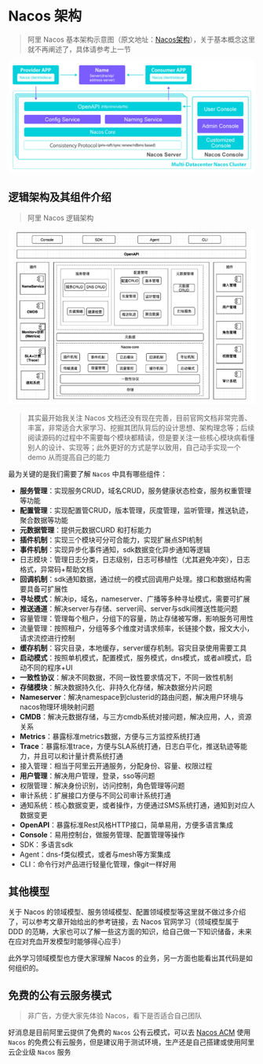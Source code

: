 # Nacos 架构

> 阿里 Nacos 基本架构示意图（原文地址：[Nacos架构](https://nacos.io/zh-cn/docs/architecture.html)），关于基本概念这里就不再阐述了，具体请参考上一节

![](../.gitbook/assets/screenshot_1594476906139.png)

## **逻辑架构及其组件介绍**

> 阿里 Nacos 逻辑架构

![](../.gitbook/assets/image%20%282%29.png)

> 其实最开始我关注 Nacos 文档还没有现在完善，目前官网文档非常完善、丰富，非常适合大家学习、挖掘其团队背后的设计思想、架构理念等；后续阅读源码的过程中不需要每个模块都精读，但是要关注一些核心模块病看懂别人的设计、实现等；此外更好的方式是学以致用，自己动手实现一个 demo 从而提高自己的能力

最为关键的是我们需要了解 `Nacos` 中具有哪些组件：

* **服务管理**：实现服务CRUD，域名CRUD，服务健康状态检查，服务权重管理等功能
* **配置管理**：实现配置管CRUD，版本管理，灰度管理，监听管理，推送轨迹，聚合数据等功能
* **元数据管理**：提供元数据CURD 和打标能力
* **插件机制**：实现三个模块可分可合能力，实现扩展点SPI机制
* **事件机制**：实现异步化事件通知，sdk数据变化异步通知等逻辑
* 日志模块：管理日志分类，日志级别，日志可移植性（尤其避免冲突），日志格式，异常码+帮助文档
*  **回调机制**：sdk通知数据，通过统一的模式回调用户处理。接口和数据结构需要具备可扩展性
* **寻址模式**：解决ip，域名，nameserver、广播等多种寻址模式，需要可扩展
* **推送通道**：解决server与存储、server间、server与sdk间推送性能问题
* 容量管理：管理每个租户，分组下的容量，防止存储被写爆，影响服务可用性
* 流量管理：按照租户，分组等多个维度对请求频率，长链接个数，报文大小，请求流控进行控制
* **缓存机制**：容灾目录，本地缓存，server缓存机制。容灾目录使用需要工具
* **启动模式**：按照单机模式，配置模式，服务模式，dns模式，或者all模式，启动不同的程序+UI
* **一致性协议**：解决不同数据，不同一致性要求情况下，不同一致性机制
* **存储模块**：解决数据持久化、非持久化存储，解决数据分片问题
* **Nameserver**：解决namespace到clusterid的路由问题，解决用户环境与nacos物理环境映射问题
* **CMDB**：解决元数据存储，与三方cmdb系统对接问题，解决应用，人，资源关系
* **Metrics**：暴露标准metrics数据，方便与三方监控系统打通
* **Trace**：暴露标准trace，方便与SLA系统打通，日志白平化，推送轨迹等能力，并且可以和计量计费系统打通
* 接入管理：相当于阿里云开通服务，分配身份、容量、权限过程
* **用户管理**：解决用户管理，登录，sso等问题
* 权限管理：解决身份识别，访问控制，角色管理等问题
* 审计系统：扩展接口方便与不同公司审计系统打通
* 通知系统：核心数据变更，或者操作，方便通过SMS系统打通，通知到对应人数据变更
* **OpenAPI**：暴露标准Rest风格HTTP接口，简单易用，方便多语言集成
* **Console**：易用控制台，做服务管理、配置管理等操作
* SDK：多语言sdk
* Agent：dns-f类似模式，或者与mesh等方案集成
* CLI：命令行对产品进行轻量化管理，像git一样好用

## **其他模型**

关于 Nacos 的领域模型、服务领域模型、配置领域模型等这里就不做过多介绍了，可以参考文章开始给出的参考链接，去 Nacos 官网学习（领域模型属于 DDD 的范畴，大家也可以了解一些这方面的知识，给自己做一下知识储备，未来在应对充血开发模型时能够得心应手）

此外学习领域模型也方便大家理解 Nacos 的业务，另一方面也能看出其代码是如何组织的。

## **免费的公有云服务模式**

> 非广告，方便大家先体验 Nacos，看下是否适合自己团队

好消息是目前阿里云提供了免费的 `Nacos` 公有云模式，可以去 [Nacos ACM](https://www.aliyun.com/product/acm) 使用 `Nacos` 的免费公有云服务，但是建议用于测试环境，生产还是自己搭建或使用阿里云企业级 `Nacos` 服务

